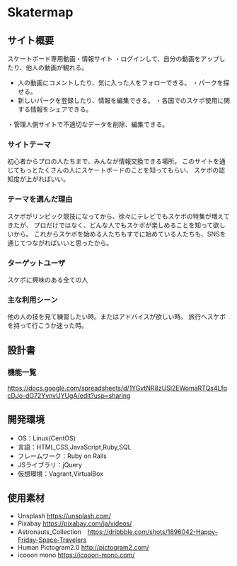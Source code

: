 # Skatermap

## サイト概要
スケートボード専用動画・情報サイト
・ログインして、自分の動画をアップしたり、他人の動画が観れる。
 - 人の動画にコメントしたり、気に入った人をフォローできる。
・パークを探せる。
 - 新しいパークを登録したり、情報を編集できる。
・各国でのスケボ使用に関する情報をシェアできる。

・管理人側サイトで不適切なデータを削除、編集できる。

### サイトテーマ
初心者からプロの人たちまで、みんなが情報交換できる場所。
このサイトを通じてもっとたくさんの人にスケートボードのことを知ってもらい、
スケボの認知度が上がればいい。

### テーマを選んだ理由
スケボがリンピック競技になってから、徐々にテレビでもスケボの特集が増えてきたが、
プロだけではなく、どんな人でもスケボが楽しめることを知って欲しいから。
これからスケボを始める人たちもすでに始めている人たちも、SNSを通じてつながればいいと思ったから。

### ターゲットユーザ
スケボに興味のある全ての人

### 主な利用シーン
他の人の技を見て練習したい時。またはアドバイスが欲しい時。
旅行へスケボを持って行こうか迷った時。

## 設計書


### 機能一覧
https://docs.google.com/spreadsheets/d/1YGvtNR8zUSl2EWomaRTQs4LfqcDJo-dG72YvnvUYUgA/edit?usp=sharing

## 開発環境
- OS：Linux(CentOS)
- 言語：HTML,CSS,JavaScript,Ruby,SQL
- フレームワーク：Ruby on Rails
- JSライブラリ：jQuery
- 仮想環境：Vagrant,VirtualBox

## 使用素材
- Unsplash https://unsplash.com/
- Pixabay https://pixabay.com/ja/videos/
- Astronauts_Collection　https://dribbble.com/shots/1896042-Happy-Friday-Space-Travelers
- Human Pictogram2.0 http://pictogram2.com/
- icooon mono https://icooon-mono.com/

